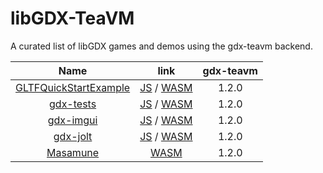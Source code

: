 # libGDX-TeaVM
A curated list of libGDX games and demos using the gdx-teavm backend.

| Name  | link  | gdx-teavm |
|:---------:|:--------:|:------:|
|   [GLTFQuickStartExample](https://github.com/xpenatan/gdx-teavm/blob/master/examples/core/core/src/main/java/com/github/xpenatan/gdx/examples/tests/GLTFQuickStartExample.java)   |  [JS](https://xpenatan.github.io/libGDX-TeaVM/js/GLTFQuickStartExample) / [WASM](https://xpenatan.github.io/libGDX-TeaVM/wasm/GLTFQuickStartExample) | 1.2.0  | 
|   [gdx-tests](https://github.com/xpenatan/gdx-teavm/tree/master/examples/gdx-tests)   | [JS](https://xpenatan.github.io/libGDX-TeaVM/js/gdx-tests) / [WASM](https://xpenatan.github.io/libGDX-TeaVM/wasm/gdx-tests) | 1.2.0  | 
|   [gdx-imgui](https://github.com/xpenatan/gdx-imgui)   | [JS](https://xpenatan.github.io/libGDX-TeaVM/js/gdx-imgui) / [WASM](https://xpenatan.github.io/libGDX-TeaVM/wasm/gdx-imgui) | 1.2.0  | 
|   [gdx-jolt](https://github.com/xpenatan/gdx-jolt)   | [JS](https://xpenatan.github.io/libGDX-TeaVM/js/gdx-jolt) / [WASM](https://xpenatan.github.io/libGDX-TeaVM/wasm/gdx-jolt) | 1.2.0  | 
|   [Masamune](https://github.com/Quillraven/Masamune)   |  [WASM](https://xpenatan.github.io/libGDX-TeaVM/wasm/Masamune) | 1.2.0  | 
